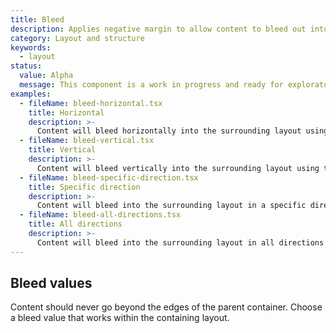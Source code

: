 ```yaml
---
title: Bleed
description: Applies negative margin to allow content to bleed out into the surrounding layout.
category: Layout and structure
keywords:
  - layout
status:
  value: Alpha
  message: This component is a work in progress and ready for exploratory usage, with breaking changes expected in minor version updates. Please use with caution. Learn more about our [component lifecycles](/getting-started/components-lifecycle).
examples:
  - fileName: bleed-horizontal.tsx
    title: Horizontal
    description: >-
      Content will bleed horizontally into the surrounding layout using the `marginInline` prop.
  - fileName: bleed-vertical.tsx
    title: Vertical
    description: >-
      Content will bleed vertically into the surrounding layout using the vertical prop.
  - fileName: bleed-specific-direction.tsx
    title: Specific direction
    description: >-
      Content will bleed into the surrounding layout in a specific direction using the top, bottom, left, or right prop.
  - fileName: bleed-all-directions.tsx
    title: All directions
    description: >-
      Content will bleed into the surrounding layout in all directions using the spacing prop.
---
```


## Bleed values

Content should never go beyond the edges of the parent container. Choose a bleed value that works within the containing layout.
